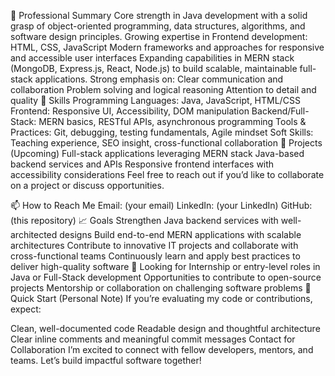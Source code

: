 🧭 Professional Summary
Core strength in Java development with a solid grasp of object-oriented programming, data structures, algorithms, and software design principles.
Growing expertise in Frontend development:
HTML, CSS, JavaScript
Modern frameworks and approaches for responsive and accessible user interfaces
Expanding capabilities in MERN stack (MongoDB, Express.js, React, Node.js) to build scalable, maintainable full-stack applications.
Strong emphasis on:
Clear communication and collaboration
Problem solving and logical reasoning
Attention to detail and quality
🚀 Skills
Programming Languages: Java, JavaScript, HTML/CSS
Frontend: Responsive UI, Accessibility, DOM manipulation
Backend/Full-Stack: MERN basics, RESTful APIs, asynchronous programming
Tools & Practices: Git, debugging, testing fundamentals, Agile mindset
Soft Skills: Teaching experience, SEO insight, cross-functional collaboration
🧩 Projects (Upcoming)
Full-stack applications leveraging MERN stack
Java-based backend services and APIs
Responsive frontend interfaces with accessibility considerations
Feel free to reach out if you’d like to collaborate on a project or discuss opportunities.

📫 How to Reach Me
Email: (your email)
LinkedIn: (your LinkedIn)
GitHub: (this repository)
📈 Goals
Strengthen Java backend services with well-architected designs
Build end-to-end MERN applications with scalable architectures
Contribute to innovative IT projects and collaborate with cross-functional teams
Continuously learn and apply best practices to deliver high-quality software
🔎 Looking for
Internship or entry-level roles in Java or Full-Stack development
Opportunities to contribute to open-source projects
Mentorship or collaboration on challenging software problems
🔧 Quick Start (Personal Note)
If you’re evaluating my code or contributions, expect:

Clean, well-documented code
Readable design and thoughtful architecture
Clear inline comments and meaningful commit messages
Contact for Collaboration
I’m excited to connect with fellow developers, mentors, and teams. Let’s build impactful software together!

